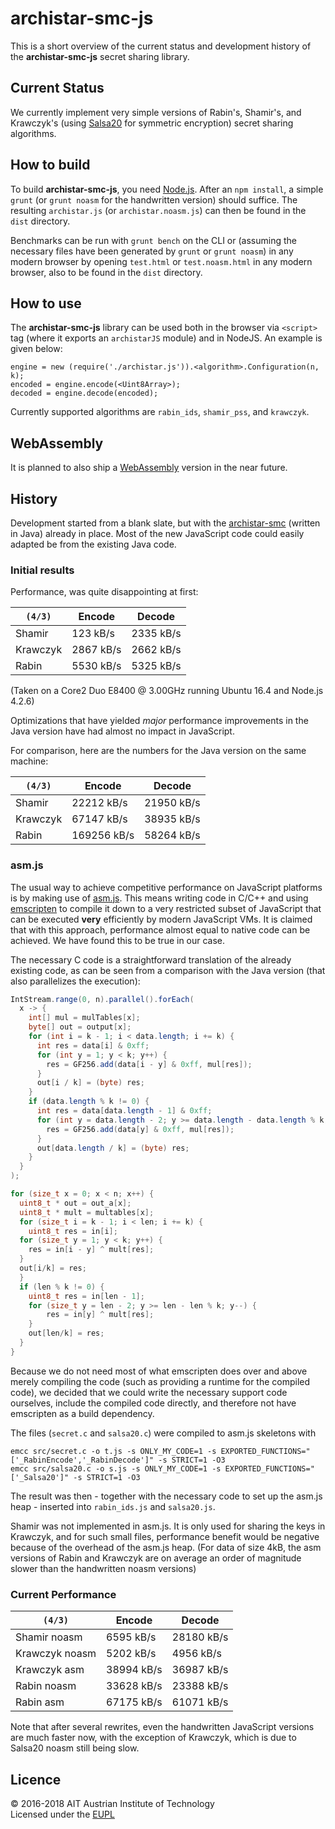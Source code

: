 # archistar-smc-js

This is a short overview of the current status and development history of the **archistar-smc-js** secret sharing library.

## Current Status

We currently implement very simple versions of Rabin's, Shamir's, and Krawczyk's (using [Salsa20](https://en.wikipedia.org/wiki/Salsa20) for symmetric encryption) secret sharing algorithms.

## How to build

To build **archistar-smc-js**, you need [Node.js](https://nodejs.org). After an `npm install`, a simple `grunt` (or `grunt noasm` for the handwritten version) should suffice. The resulting `archistar.js` (or `archistar.noasm.js`) can then be found in the `dist` directory.

Benchmarks can be run with `grunt bench` on the CLI or (assuming the necessary files have been generated by `grunt` or `grunt noasm`) in any modern browser by opening `test.html` or `test.noasm.html` in any modern browser, also to be found in the `dist` directory.

## How to use

The **archistar-smc-js** library can be used both in the browser via `<script>` tag (where it exports an `archistarJS` module) and in NodeJS. An example is given below:

```
engine = new (require('./archistar.js')).<algorithm>.Configuration(n, k);
encoded = engine.encode(<Uint8Array>);
decoded = engine.decode(encoded);
```

Currently supported algorithms are `rabin_ids`, `shamir_pss`, and `krawczyk`.

## WebAssembly

It is planned to also ship a [WebAssembly](http://webassembly.org) version in the near future.

## History

Development started from a blank slate, but with the [archistar-smc](https://github.com/Archistar/archistar-smc) (written in Java) already in place. Most of the new JavaScript code could easily adapted be from the existing Java code.

### Initial results

Performance, was quite disappointing at first:

| `(4/3)`  | Encode    | Decode    |
| -------- | --------- | --------- |
| Shamir   |  123 kB/s | 2335 kB/s |
| Krawczyk | 2867 kB/s | 2662 kB/s |
| Rabin    | 5530 kB/s | 5325 kB/s |

(Taken on a Core2 Duo E8400 @ 3.00GHz running Ubuntu 16.4 and Node.js 4.2.6)

Optimizations that have yielded *major* performance improvements in the Java version have had almost no impact in JavaScript.

For comparison, here are the numbers for the Java version on the same machine:

| `(4/3)`  | Encode      | Decode     |
| -------- | ----------- | ---------- |
| Shamir   |  22212 kB/s | 21950 kB/s |
| Krawczyk |  67147 kB/s | 38935 kB/s |
| Rabin    | 169256 kB/s | 58264 kB/s |

### asm.js

The usual way to achieve competitive performance on JavaScript platforms is by making use of [asm.js](http://asmjs.org). This means writing code in C/C++ and using [emscripten](https://kripken.github.io/emscripten-site/index.html) to compile it down to a very restricted subset of JavaScript that can be executed **very** efficiently by modern JavaScript VMs. It is claimed that with this approach, performance almost equal to native code can be achieved. We have found this to be true in our case.

The necessary C code is a straightforward translation of the already existing code, as can be seen from a comparison with the Java version (that also parallelizes the execution):

```java
IntStream.range(0, n).parallel().forEach(
  x -> {
    int[] mul = mulTables[x];
    byte[] out = output[x];
    for (int i = k - 1; i < data.length; i += k) {
      int res = data[i] & 0xff;
      for (int y = 1; y < k; y++) {
        res = GF256.add(data[i - y] & 0xff, mul[res]);
      }
      out[i / k] = (byte) res;
    }
    if (data.length % k != 0) {
      int res = data[data.length - 1] & 0xff;
      for (int y = data.length - 2; y >= data.length - data.length % k; y--) {
        res = GF256.add(data[y] & 0xff, mul[res]);
      }
      out[data.length / k] = (byte) res;
    }
  }
);
```

```c
for (size_t x = 0; x < n; x++) {
  uint8_t * out = out_a[x];
  uint8_t * mult = multables[x];
  for (size_t i = k - 1; i < len; i += k) {
  	uint8_t res = in[i];
  for (size_t y = 1; y < k; y++) {
  	res = in[i - y] ^ mult[res];
  }
  out[i/k] = res;
  }
  if (len % k != 0) {
  	uint8_t res = in[len - 1];
  	for (size_t y = len - 2; y >= len - len % k; y--) {
  		res = in[y] ^ mult[res];
  	}
  	out[len/k] = res;
  }
}
```

Because we do not need most of what emscripten does over and above merely compiling the code (such as providing a runtime for the compiled code), we decided that we could write the necessary support code ourselves, include the compiled code directly, and therefore not have emscripten as a build dependency.

The files (`secret.c` and `salsa20.c`) were compiled to asm.js skeletons with

```shell
emcc src/secret.c -o t.js -s ONLY_MY_CODE=1 -s EXPORTED_FUNCTIONS="['_RabinEncode','_RabinDecode']" -s STRICT=1 -O3
emcc src/salsa20.c -o s.js -s ONLY_MY_CODE=1 -s EXPORTED_FUNCTIONS="['_Salsa20']" -s STRICT=1 -O3
```

The result was then - together with the necessary code to set up the asm.js heap - inserted into `rabin_ids.js` and `salsa20.js`.

Shamir was not implemented in asm.js. It is only used for sharing the keys in Krawczyk, and for such small files, performance benefit would be negative because of the overhead of the asm.js heap. (For data of size 4kB, the asm versions of Rabin and Krawczyk are on average an order of magnitude slower than the handwritten noasm versions)

### Current Performance

| `(4/3)`        | Encode     | Decode     |
| -------------- | ---------- | ---------- |
| Shamir noasm   |  6595 kB/s | 28180 kB/s |
| Krawczyk noasm |  5202 kB/s |  4956 kB/s |
| Krawczyk asm   | 38994 kB/s | 36987 kB/s |
| Rabin noasm    | 33628 kB/s | 23388 kB/s |
| Rabin asm      | 67175 kB/s | 61071 kB/s |

Note that after several rewrites, even the handwritten JavaScript versions are much faster now, with the exception of Krawczyk, which is due to Salsa20 noasm still being slow.

## Licence

© 2016-2018 AIT Austrian Institute of Technology  
Licensed under the [EUPL](https://joinup.ec.europa.eu/software/page/eupl)
